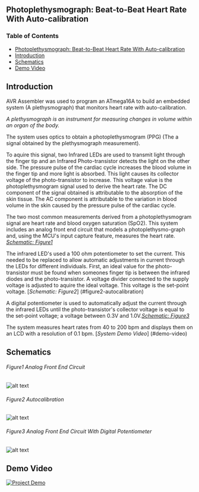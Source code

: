 ## Photoplethysmograph: Beat-to-Beat Heart Rate With Auto-calibration

### Table of Contents

- [Photoplethysmograph: Beat-to-Beat Heart Rate With Auto-calibration](#)
- [Introduction](#introduction)
- [Schematics](#schematics)
- [Demo Video](#demo-video)

## Introduction 

AVR Assembler was used to program an ATmega16A to build an embedded system 
(A plethysmograph) that monitors heart rate with auto-calibration.

*A plethysmograph is an instrument for measuring changes in volume within an 
organ of the body.*

The system uses optics to obtain a photoplethysmogram (PPG) (The a signal 
obtained by the plethysmograph measurement).

To aquire this signal, two Infrared LEDs are used to transmit light 
through the finger tip and an Infrared Photo-transistor detects the light on 
the other side. The pressure pulse of the cardiac cycle increases the blood 
volume in the finger tip and more light is absorbed. This light causes its collector 
voltage of the photo-transistor to increase. This voltage value is the 
photoplethysmogram signal used to derive the heart rate. The DC component of the signal 
obtained is attributable to the absorption of the skin tissue. The AC component is 
attributable to the variation in blood volume in the skin caused by the pressure pulse of 
the cardiac cycle.

The two most common measurements derived from a photoplethysmogram signal are heart rate 
and blood oxygen saturation (SpO2). This system includes an analog front end circuit that
models a photoplethysmo-graph and, using the MCU's input capture feature, measures the 
heart rate. [*Schematic: Figure1*](#figure1-analog-front-end-circuit)

The infrared LED's used a 100 ohm potentiometer to set the current. This needed to be replaced
to allow automatic adjustments in current through the LEDs for different individuals. First,
an ideal value for the photo-transistor must be found when someones finger tip is between the
infrared diodes and the photo-transistor. A voltage divider connected to the supply voltage is
adjusted to aquire the ideal voltage. This voltage is the set-point voltage. [*Schematic: Figure2*] (#figure2-autocalibration)

A digital potentiometer is used to automatically adjust the current through the infrared LEDs 
until the photo-transistor's collector voltage is equal to the set-point voltage; a voltage
between 0.3V and 1.0V.[*Schematic: Figure3*](#figure1-analog-front-end-circuit-with-digital-potentiometer)

The system measures heart rates from 40 to 200 bpm and displays them on an LCD with a resolution 
of 0.1 bpm. [*System Demo Video*] (#demo-video)

## Schematics

###### Figure1 Analog Front End Circuit
![alt text](http://i.imgur.com/9PJWSe1.png "Analog front end circuit")

###### Figure2 Autocalibration 
![alt text](http://i.imgur.com/gjlVa3j.png "Analog front end circuit")

###### Figure3 Analog Front End Circuit With Digital Potentiometer
![alt text](http://i.imgur.com/OSxhrTG.png "Analog front end circuit")

## Demo Video

[![Project Demo](http://i.imgur.com/WRxF8gb.png)](https://www.youtube.com/watch?v=9BOhHENQnds "Project Demo - Click to Watch")